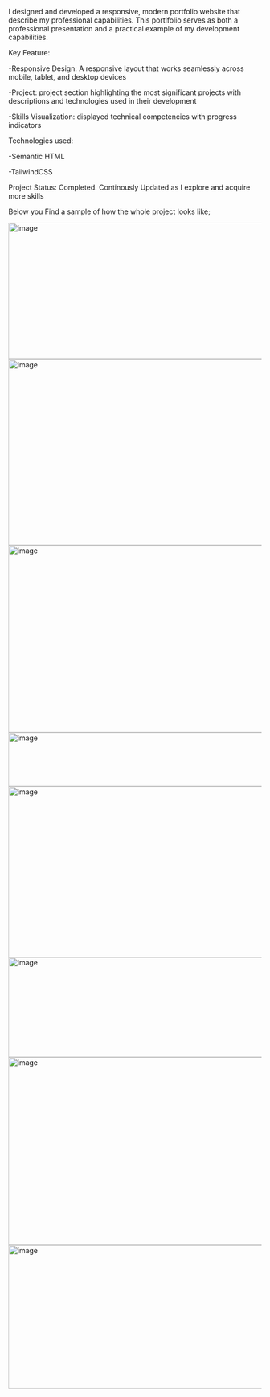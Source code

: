 I designed and developed a responsive, modern portfolio website that describe my professional capabilities. This portifolio serves as  both a professional presentation and a practical example of my development capabilities.

Key Feature:

-Responsive Design: A responsive layout that works seamlessly across mobile, tablet, and desktop devices

-Project: project section highlighting the most significant projects with descriptions and technologies used in their development

-Skills Visualization:  displayed technical competencies with progress indicators

Technologies used:

-Semantic HTML

-TailwindCSS

Project Status: Completed. Continously Updated as I explore and acquire more skills

Below you Find a sample of how the whole project looks like;

<img width="935" height="272" alt="image" src="https://github.com/user-attachments/assets/30be0305-4f9e-4958-90a9-7630d9087d69" />
<img width="938" height="370" alt="image" src="https://github.com/user-attachments/assets/fcb2db3f-b81f-490f-885a-e3f77ae05c4b" />
<img width="938" height="373" alt="image" src="https://github.com/user-attachments/assets/3cd34b79-692e-4a07-9871-6168c1942093" />
<img width="941" height="107" alt="image" src="https://github.com/user-attachments/assets/2b31c0b1-a44f-4efc-b71b-8caa0717eaa3" />
<img width="941" height="340" alt="image" src="https://github.com/user-attachments/assets/326542a6-ea36-47fc-8fc1-a84fb2dbbb08" />
<img width="940" height="199" alt="image" src="https://github.com/user-attachments/assets/3756f9a6-64dd-435c-b867-cc92eff98303" />
<img width="938" height="374" alt="image" src="https://github.com/user-attachments/assets/380937ca-6494-4005-b6dd-0456512e2f57" />
<img width="938" height="286" alt="image" src="https://github.com/user-attachments/assets/b3aba6ac-9245-4ef6-808c-34ec7759f49e" />
